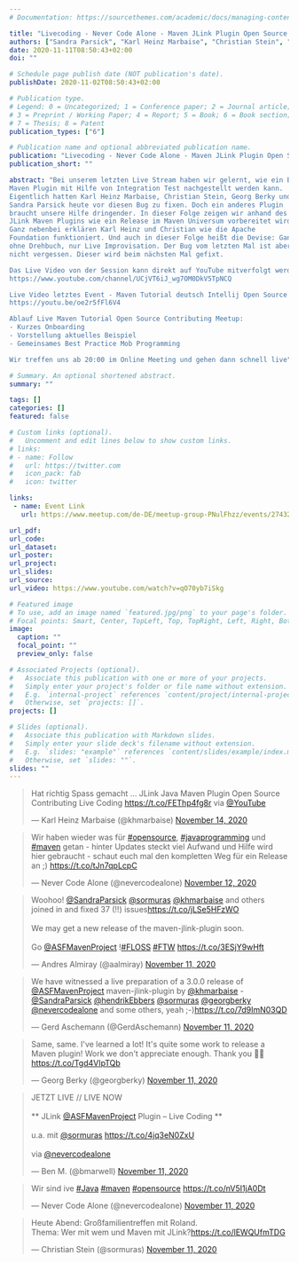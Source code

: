 ```yaml
---
# Documentation: https://sourcethemes.com/academic/docs/managing-content/

title: "Livecoding - Never Code Alone - Maven JLink Plugin Open Source Contributing"
authors: ["Sandra Parsick", "Karl Heinz Marbaise", "Christian Stein", "Georg Berky"]
date: 2020-11-11T08:50:43+02:00
doi: ""

# Schedule page publish date (NOT publication's date).
publishDate: 2020-11-02T08:50:43+02:00

# Publication type.
# Legend: 0 = Uncategorized; 1 = Conference paper; 2 = Journal article;
# 3 = Preprint / Working Paper; 4 = Report; 5 = Book; 6 = Book section;
# 7 = Thesis; 8 = Patent
publication_types: ["6"]

# Publication name and optional abbreviated publication name.
publication: "Livecoding - Never Code Alone - Maven JLink Plugin Open Source Contributing"
publication_short: ""

abstract: "Bei unserem letzten Live Stream haben wir gelernt, wie ein Bug in einem
Maven Plugin mit Hilfe von Integration Test nachgestellt werden kann.
Eigentlich hatten Karl Heinz Marbaise, Christian Stein, Georg Berky und
Sandra Parsick heute vor diesen Bug zu fixen. Doch ein anderes Plugin
braucht unsere Hilfe dringender. In dieser Folge zeigen wir anhand des
JLink Maven Plugins wie ein Release im Maven Universum vorbereitet wird.
Ganz nebenbei erklären Karl Heinz und Christian wie die Apache
Foundation funktioniert. Und auch in dieser Folge heißt die Devise: Ganz
ohne Drehbuch, nur Live Improvisation. Der Bug vom letzten Mal ist aber
nicht vergessen. Dieser wird beim nächsten Mal gefixt.

Das Live Video von der Session kann direkt auf YouTube mitverfolgt werden. Hier könnt ihr euch gerne mit Fragen über den Chat einbringen. Folgt dafür bitte dem Kanal
https://www.youtube.com/channel/UCjVT6iJ_wg7OM0DkV5TpNCQ

Live Video letztes Event - Maven Tutorial deutsch Intellij Open Source Contributing Code with me
https://youtu.be/oe2r5fFl6V4

Ablauf Live Maven Tutorial Open Source Contributing Meetup:
- Kurzes Onboarding
- Vorstellung aktuelles Beispiel
- Gemeinsames Best Practice Mob Programming

Wir treffen uns ab 20:00 im Online Meeting und gehen dann schnell live"

# Summary. An optional shortened abstract.
summary: ""

tags: []
categories: []
featured: false

# Custom links (optional).
#   Uncomment and edit lines below to show custom links.
# links:
# - name: Follow
#   url: https://twitter.com
#   icon_pack: fab
#   icon: twitter

links:
 - name: Event Link
   url: https://www.meetup.com/de-DE/meetup-group-PNulFhzz/events/274325093/

url_pdf:
url_code:
url_dataset:
url_poster:
url_project:
url_slides:
url_source:
url_video: https://www.youtube.com/watch?v=qO70yb7iSkg

# Featured image
# To use, add an image named `featured.jpg/png` to your page's folder.
# Focal points: Smart, Center, TopLeft, Top, TopRight, Left, Right, BottomLeft, Bottom, BottomRight.
image:
  caption: ""
  focal_point: ""
  preview_only: false

# Associated Projects (optional).
#   Associate this publication with one or more of your projects.
#   Simply enter your project's folder or file name without extension.
#   E.g. `internal-project` references `content/project/internal-project/index.md`.
#   Otherwise, set `projects: []`.
projects: []

# Slides (optional).
#   Associate this publication with Markdown slides.
#   Simply enter your slide deck's filename without extension.
#   E.g. `slides: "example"` references `content/slides/example/index.md`.
#   Otherwise, set `slides: ""`.
slides: ""
---
```

<blockquote class="twitter-tweet"><p lang="en" dir="ltr">Hat richtig Spass gemacht ... JLink Java Maven Plugin Open Source Contributing Live Coding <a href="https://t.co/FEThp4fg8r">https://t.co/FEThp4fg8r</a> via <a href="https://twitter.com/YouTube?ref_src=twsrc%5Etfw">@YouTube</a></p>&mdash; Karl Heinz Marbaise (@khmarbaise) <a href="https://twitter.com/khmarbaise/status/1327735724016340998?ref_src=twsrc%5Etfw">November 14, 2020</a></blockquote> <script async src="https://platform.twitter.com/widgets.js" charset="utf-8"></script>

<blockquote class="twitter-tweet" data-partner="tweetdeck"><p lang="de" dir="ltr">Wir haben wieder was für <a href="https://twitter.com/hashtag/opensource?src=hash&amp;ref_src=twsrc%5Etfw">#opensource</a>, <a href="https://twitter.com/hashtag/javaprogramming?src=hash&amp;ref_src=twsrc%5Etfw">#javaprogramming</a> und <a href="https://twitter.com/hashtag/maven?src=hash&amp;ref_src=twsrc%5Etfw">#maven</a> getan - hinter Updates steckt viel Aufwand und Hilfe wird hier gebraucht - schaut euch mal den kompletten Weg für ein Release an ;) <a href="https://t.co/tJn7qpLcpC">https://t.co/tJn7qpLcpC</a></p>&mdash; Never Code Alone (@nevercodealone) <a href="https://twitter.com/nevercodealone/status/1326849519535984640?ref_src=twsrc%5Etfw">November 12, 2020</a></blockquote>
<script async src="https://platform.twitter.com/widgets.js" charset="utf-8"></script>

<blockquote class="twitter-tweet" data-partner="tweetdeck"><p lang="en" dir="ltr">Woohoo! <a href="https://twitter.com/SandraParsick?ref_src=twsrc%5Etfw">@SandraParsick</a> <a href="https://twitter.com/sormuras?ref_src=twsrc%5Etfw">@sormuras</a> <a href="https://twitter.com/khmarbaise?ref_src=twsrc%5Etfw">@khmarbaise</a> and others joined in and fixed 37 (!!) issues<a href="https://t.co/jLSe5HFzWO">https://t.co/jLSe5HFzWO</a><br><br>We may get a new release of the maven-jlink-plugin soon.<br><br>Go <a href="https://twitter.com/ASFMavenProject?ref_src=twsrc%5Etfw">@ASFMavenProject</a> !<a href="https://twitter.com/hashtag/FLOSS?src=hash&amp;ref_src=twsrc%5Etfw">#FLOSS</a> <a href="https://twitter.com/hashtag/FTW?src=hash&amp;ref_src=twsrc%5Etfw">#FTW</a> <a href="https://t.co/3ESjY9wHft">https://t.co/3ESjY9wHft</a></p>&mdash; Andres Almiray (@aalmiray) <a href="https://twitter.com/aalmiray/status/1326654627547385859?ref_src=twsrc%5Etfw">November 11, 2020</a></blockquote>
<script async src="https://platform.twitter.com/widgets.js" charset="utf-8"></script>

<blockquote class="twitter-tweet" data-partner="tweetdeck"><p lang="en" dir="ltr">We have witnessed a live preparation of a 3.0.0 release of <a href="https://twitter.com/ASFMavenProject?ref_src=twsrc%5Etfw">@ASFMavenProject</a> maven-jlink-plugin by <a href="https://twitter.com/khmarbaise?ref_src=twsrc%5Etfw">@khmarbaise</a> - <a href="https://twitter.com/SandraParsick?ref_src=twsrc%5Etfw">@SandraParsick</a> <a href="https://twitter.com/hendrikEbbers?ref_src=twsrc%5Etfw">@hendrikEbbers</a> <a href="https://twitter.com/sormuras?ref_src=twsrc%5Etfw">@sormuras</a> <a href="https://twitter.com/georgberky?ref_src=twsrc%5Etfw">@georgberky</a>   <a href="https://twitter.com/nevercodealone?ref_src=twsrc%5Etfw">@nevercodealone</a> and some others, yeah ;-)<a href="https://t.co/7d9ImN03QD">https://t.co/7d9ImN03QD</a></p>&mdash; Gerd Aschemann (@GerdAschemann) <a href="https://twitter.com/GerdAschemann/status/1326638114526388230?ref_src=twsrc%5Etfw">November 11, 2020</a></blockquote>
<script async src="https://platform.twitter.com/widgets.js" charset="utf-8"></script>

<blockquote class="twitter-tweet" data-partner="tweetdeck"><p lang="en" dir="ltr">Same, same. I&#39;ve learned a lot! It&#39;s quite some work to release a Maven plugin! Work we don&#39;t appreciate enough. Thank you 🙏🏻 <a href="https://t.co/Tgd4VIpTQb">https://t.co/Tgd4VIpTQb</a></p>&mdash; Georg Berky (@georgberky) <a href="https://twitter.com/georgberky/status/1326664362807975936?ref_src=twsrc%5Etfw">November 11, 2020</a></blockquote>
<script async src="https://platform.twitter.com/widgets.js" charset="utf-8"></script>

<blockquote class="twitter-tweet" data-partner="tweetdeck"><p lang="en" dir="ltr">JETZT LIVE // LIVE NOW<br><br>** JLink <a href="https://twitter.com/ASFMavenProject?ref_src=twsrc%5Etfw">@ASFMavenProject</a> Plugin – Live Coding **<br><br>u.a. mit <a href="https://twitter.com/sormuras?ref_src=twsrc%5Etfw">@sormuras</a> <a href="https://t.co/4jq3eN0ZxU">https://t.co/4jq3eN0ZxU</a><br><br>via <a href="https://twitter.com/nevercodealone?ref_src=twsrc%5Etfw">@nevercodealone</a></p>&mdash; Ben M. (@bmarwell) <a href="https://twitter.com/bmarwell/status/1326601228554555392?ref_src=twsrc%5Etfw">November 11, 2020</a></blockquote>
<script async src="https://platform.twitter.com/widgets.js" charset="utf-8"></script>

<blockquote class="twitter-tweet" data-partner="tweetdeck"><p lang="de" dir="ltr">Wir sind ive <a href="https://twitter.com/hashtag/Java?src=hash&amp;ref_src=twsrc%5Etfw">#Java</a> <a href="https://twitter.com/hashtag/maven?src=hash&amp;ref_src=twsrc%5Etfw">#maven</a> <a href="https://twitter.com/hashtag/opensource?src=hash&amp;ref_src=twsrc%5Etfw">#opensource</a> <a href="https://t.co/nV5I1jA0Dt">https://t.co/nV5I1jA0Dt</a></p>&mdash; Never Code Alone (@nevercodealone) <a href="https://twitter.com/nevercodealone/status/1326604461184266241?ref_src=twsrc%5Etfw">November 11, 2020</a></blockquote>
<script async src="https://platform.twitter.com/widgets.js" charset="utf-8"></script>

<blockquote class="twitter-tweet" data-partner="tweetdeck"><p lang="de" dir="ltr">Heute Abend: Großfamilientreffen mit Roland.<br>Thema: Wer mit wem und Maven mit JLink?<a href="https://t.co/lEWQUfmTDG">https://t.co/lEWQUfmTDG</a></p>&mdash; Christian Stein (@sormuras) <a href="https://twitter.com/sormuras/status/1326476616797708288?ref_src=twsrc%5Etfw">November 11, 2020</a></blockquote>
<script async src="https://platform.twitter.com/widgets.js" charset="utf-8"></script>
